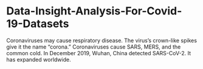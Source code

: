 # Data-Insight-Analysis-For-Covid-19-Datasets
Coronaviruses may cause respiratory disease. The virus’s crown-like spikes give it the name “corona.” Coronaviruses cause SARS, MERS, and the common cold. In December 2019, Wuhan, China detected SARS-CoV-2. It has expanded worldwide.
